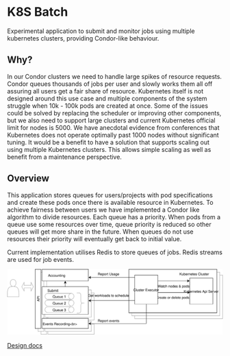 # K8S Batch
Experimental application to submit and monitor jobs using multiple kubernetes clusters, providing Condor-like behaviour.

## Why?
In our Condor clusters we need to handle large spikes of resource requests. Condor queues thousands of jobs per user and slowly works them all off assuring all users get a fair share of resource.
Kubernetes itself is not designed around this use case and multiple components of the system struggle when 10k - 100k pods are created at once.
Some of the issues could be solved by replacing the scheduler or improving other components, but we also need to support large clusters and current Kubernetes official limit for nodes is 5000. We have anecdotal evidence from conferences that Kubernetes does not operate optimally past 1000 nodes without significant tuning.
It would be a benefit to have a solution that supports scaling out using multiple Kubernetes clusters. This allows simple scaling as well as benefit from a maintenance perspective.

## Overview
This application stores queues for users/projects with pod specifications and create these pods once there is available resource in Kubernetes.
To achieve fairness between users we have implemented a Condor like algorithm to divide resources. Each queue has a priority. When pods from a queue use some resources over time, queue priority is reduced so other queues will get more share in the future. When queues do not use resources their priority will eventually get back to initial value.

Current implementation utilises Redis to store queues of jobs. Redis streams are used for job events.

![Diagram](./docs/batch-api.svg)

[Design docs](./docs/design.md)
